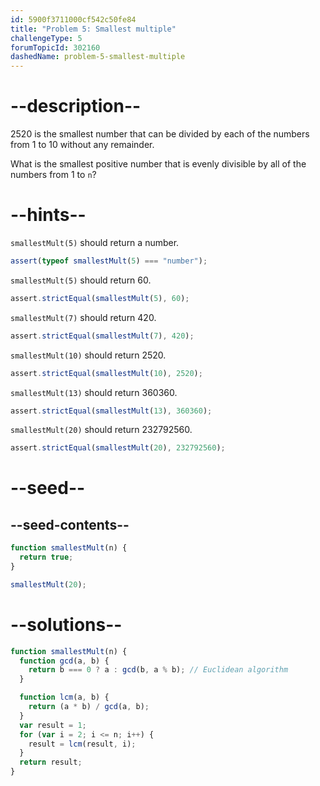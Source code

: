 ```yaml
---
id: 5900f3711000cf542c50fe84
title: "Problem 5: Smallest multiple"
challengeType: 5
forumTopicId: 302160
dashedName: problem-5-smallest-multiple
---
```


# --description--

2520 is the smallest number that can be divided by each of the numbers from 1 to 10 without any remainder.

What is the smallest positive number that is evenly divisible by all of the numbers from 1 to `n`?

# --hints--

`smallestMult(5)` should return a number.

```js
assert(typeof smallestMult(5) === "number");
```

`smallestMult(5)` should return 60.

```js
assert.strictEqual(smallestMult(5), 60);
```

`smallestMult(7)` should return 420.

```js
assert.strictEqual(smallestMult(7), 420);
```

`smallestMult(10)` should return 2520.

```js
assert.strictEqual(smallestMult(10), 2520);
```

`smallestMult(13)` should return 360360.

```js
assert.strictEqual(smallestMult(13), 360360);
```

`smallestMult(20)` should return 232792560.

```js
assert.strictEqual(smallestMult(20), 232792560);
```

# --seed--

## --seed-contents--

```js
function smallestMult(n) {
  return true;
}

smallestMult(20);
```

# --solutions--

```js
function smallestMult(n) {
  function gcd(a, b) {
    return b === 0 ? a : gcd(b, a % b); // Euclidean algorithm
  }

  function lcm(a, b) {
    return (a * b) / gcd(a, b);
  }
  var result = 1;
  for (var i = 2; i <= n; i++) {
    result = lcm(result, i);
  }
  return result;
}
```
